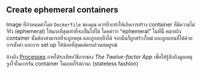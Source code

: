 ## Create ephemeral containers
Image ที่กำหนดค่าโดย `Dockerfile` ของคุณ ควรที่จะทำให้เกิดการสร้าง container ที่มีความไม่จีรัง (ephemeral) ให้มากที่สุดเท่าที่จะเป็นไปได้ โดยคำว่า “ephemeral” ในที่นี้ หมายถึง container นั้นต้องสามารถที่จะถูกหยุด และถูกลบทิ้งได้ จากนั้นก็ถูกสร้างใหม่ และถูกแทนที่ได้ด้วยการตั้งค่า และการ set up ให้น้อยที่สุดแต่ครบถ้วนสมบูรณ์ 

อ้างถึง [Processes](https://12factor.net/processes) ภายใต้ระเบียบวิธีการของ *The Twelve-factor App* เพื่อให้รู้สึกถึงมูลเหตุจูงใจในการรัน container ในแบบไร้สถานะ (stateless fashion)